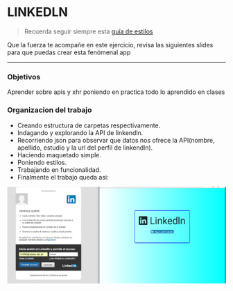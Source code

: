 # LINKEDLN

> Recuerda seguir siempre esta [guía de estilos](https://github.com/Laboratoria/js-style-guide/)

Que la fuerza te acompañe en este ejercicio, revisa las siguientes slides para que puedas crear esta fenómenal app

___

### Objetivos
Aprender sobre apis y xhr  poniendo en practica todo lo aprendido en clases

### Organizacion del trabajo

* Creando estructura de carpetas respectivamente.
* Indagando y explorando  la API de linkendln.
* Recorriendo json para observar que datos nos ofrece la API(nombre, apellido, estudio y la url del perfil de linkendln).
* Haciendo maquetado simple.
* Poniendo estilos.
* Trabajando en funcionalidad.
* Finalmente el trabajo queda asi:

![vistaFinal](assets/img/1.png)
